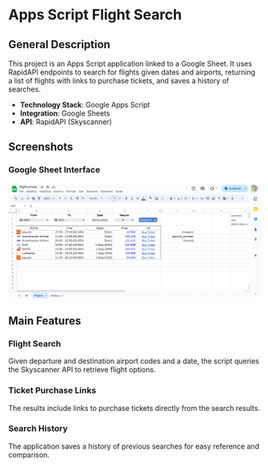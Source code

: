 # Apps Script Flight Search

## General Description

This project is an Apps Script application linked to a Google Sheet. It uses RapidAPI endpoints to search for flights given dates and airports, returning a list of flights with links to purchase tickets, and saves a history of searches.

- **Technology Stack**: Google Apps Script
- **Integration**: Google Sheets
- **API**: RapidAPI (Skyscanner)

## Screenshots

### Google Sheet Interface
<img src="https://github.com/TdjHJ9zM5k/apps-script-flight-search/blob/main/screenshots/flight_price_checker.png" alt="Flight Price Checker" width="600"/>

## Main Features

### Flight Search

Given departure and destination airport codes and a date, the script queries the Skyscanner API to retrieve flight options.

### Ticket Purchase Links

The results include links to purchase tickets directly from the search results.

### Search History

The application saves a history of previous searches for easy reference and comparison.
